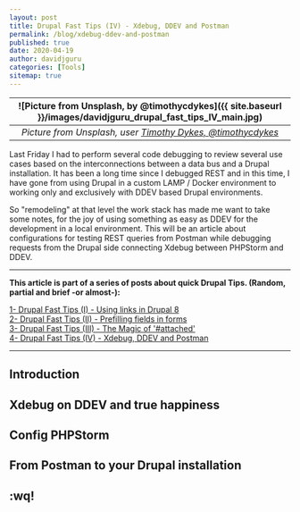 ```yaml
---
layout: post
title: Drupal Fast Tips (IV) - Xdebug, DDEV and Postman
permalink: /blog/xdebug-ddev-and-postman
published: true
date: 2020-04-19
author: davidjguru
categories: [Tools]
sitemap: true
---
```


| ![Picture from Unsplash, by @timothycdykes]({{ site.baseurl }}/images/davidjguru_drupal_fast_tips_IV_main.jpg) |
|:--:|
| *Picture from Unsplash, user [Timothy Dykes, @timothycdykes](https://unsplash.com/@timothycdykes)* |

Last Friday I had to perform several code debugging to review several use cases based on the interconnections between a data bus and a Drupal installation. It has been a long time since I debugged REST and in this time, I have gone from using Drupal in a custom LAMP / Docker environment to working only and exclusively with DDEV based Drupal environments. 
<!--more-->
So "remodeling" at that level the work stack has made me want to take some notes, for the joy of using something as easy as DDEV for the development in a local environment.  This will be an article about configurations for testing REST queries from Postman while debugging requests from the Drupal side connecting Xdebug between PHPStorm and DDEV.  

---------------------------------------------------------------------------------------
<!-- /TOC -->
**This article is part of a series of posts about quick Drupal Tips.
(Random, partial and brief -or almost-):**  

[1- Drupal Fast Tips (I) - Using links in Drupal 8](https://davidjguru.github.io/blog/drupal-fast-tips-using-links-in-drupal-8)  
[2- Drupal Fast Tips (II) - Prefilling fields in forms](https://davidjguru.github.io/blog/drupal-fast-tips-prefilling-fields-in-forms)  
[3- Drupal Fast Tips (III) - The Magic of '#attached'](https://davidjguru.github.io/blog/drupal-fast-tips-the-magic-of-attached)  
[4- Drupal Fast Tips (IV) - Xdebug, DDEV and Postman](https://davidjguru.github.io/blog/xdebug-ddev-and-postman)  
<!-- /TOC -->

------------------------------------------------------------------------------------------------

## Introduction 



## Xdebug on DDEV and true happiness


## Config PHPStorm


## From Postman to your Drupal installation 


## :wq!